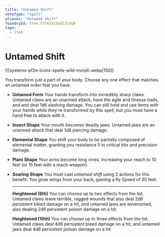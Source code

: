 ```yaml
---
title: "Untamed Shift"
noteType: "spell"
aliases: "Untamed Shift"
foundryId: Item.53f6I01bbESJLXgB
tags:
  - Item
---
```


# Untamed Shift
![[systems-pf2e-icons-spells-wild-morph.webp|150]]

You transform just a part of your body. Choose any one effect that matches an untamed order feat you have.

*   **Untamed Form** Your hands transform into incredibly sharp claws. Untamed claws are an unarmed attack, have the agile and finesse traits, and and deal 1d6 slashing damage. You can still hold and use items with your hands while they're transformed by this spell, but you must have a hand free to attack with it.
*   **Insect Shape** Your mouth becomes deadly jaws. Untamed jaws are an unarmed attack that deal 1d8 piercing damage.
*   **Elemental Shape** You shift your body to be partially composed of elemental matter, granting you resistance 5 to critical hits and precision damage.
*   **Plant Shape** Your arms become long vines, increasing your reach to 10 feet (or 15 feet with a reach weapon).
*   **Soaring Shape** You must cast _untamed shift_ using 2 actions for this benefit. You grow wings from your back, gaining a fly Speed of 30 feet.
    
    * * *
    
    **Heightened (6th)** You can choose up to two effects from the list. Untamed claws leave terrible, ragged wounds that also deal 2d6 persistent bleed damage on a hit, and untamed jaws are envenomed, also dealing 2d6 persistent poison damage on a hit.
    
    **Heightened (10th)** You can choose up to three effects from the list. Untamed claws deal 4d6 persistent bleed damage on a hit, and untamed jaws deal 4d6 persistent poison damage on a hit
    
    
